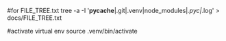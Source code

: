 #for FILE_TREE.txt
tree -a -I '__pycache__|.git|.venv|node_modules|*.pyc|*.log' > docs/FILE_TREE.txt

#activate virtual env
source .venv/bin/activate
